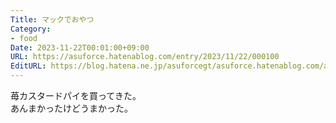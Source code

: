 ```yaml
---
Title: マックでおやつ
Category:
- food
Date: 2023-11-22T00:01:00+09:00
URL: https://asuforce.hatenablog.com/entry/2023/11/22/000100
EditURL: https://blog.hatena.ne.jp/asuforcegt/asuforce.hatenablog.com/atom/entry/6801883189062247970
---
```


苺カスタードパイを買ってきた。  
あんまかったけどうまかった。
